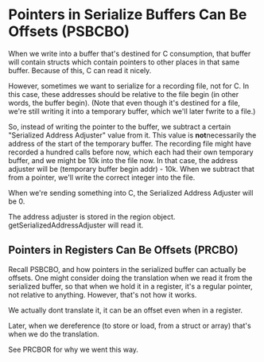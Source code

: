 
# Pointers in Serialize Buffers Can Be Offsets (PSBCBO)

When we write into a buffer that's destined for C consumption, that buffer will contain structs which contain pointers to other places in that same buffer. Because of this, C can read it nicely.


However, sometimes we want to serialize for a recording file, not for C. In this case, these addresses should be relative to the file begin (in other words, the buffer begin). (Note that even though it's destined for a file, we're still writing it into a temporary buffer, which we'll later fwrite to a file.)


So, instead of writing the pointer to the buffer, we subtract a certain "Serialized Address Adjuster" value from it. This value is **not**necessarily the address of the start of the temporary buffer. The recording file might have recorded a hundred calls before now, which each had their own temporary buffer, and we might be 10k into the file now. In that case, the address adjuster will be (temporary buffer begin addr) - 10k. When we subtract that from a pointer, we'll write the correct integer into the file.


When we're sending something into C, the Serialized Address Adjuster will be 0.


The address adjuster is stored in the region object. getSerializedAddressAdjuster will read it.




## Pointers in Registers Can Be Offsets (PRCBO)

Recall PSBCBO, and how pointers in the serialized buffer can actually be offsets. One might consider doing the translation when we read it from the serialized buffer, so that when we hold it in a register, it's a regular pointer, not relative to anything. However, that's not how it works.


We actually dont translate it, it can be an offset even when in a register.


Later, when we dereference (to store or load, from a struct or array) that's when we do the translation.


See PRCBOR for why we went this way.




